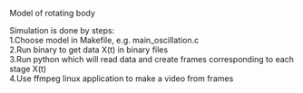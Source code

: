 Model of rotating body

Simulation is done by steps:  
1.Choose model in Makefile, e.g. main_oscillation.c  
2.Run binary to get data X(t) in binary files  
3.Run python which will read data and create frames corresponding to each stage X(t)  
4.Use ffmpeg linux application to make a video from frames
